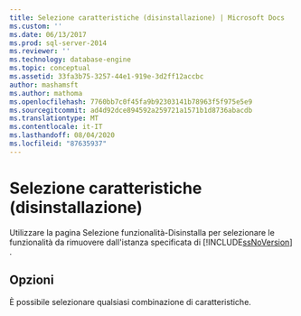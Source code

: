 ```yaml
---
title: Selezione caratteristiche (disinstallazione) | Microsoft Docs
ms.custom: ''
ms.date: 06/13/2017
ms.prod: sql-server-2014
ms.reviewer: ''
ms.technology: database-engine
ms.topic: conceptual
ms.assetid: 33fa3b75-3257-44e1-919e-3d2ff12accbc
author: mashamsft
ms.author: mathoma
ms.openlocfilehash: 7760bb7c0f45fa9b92303141b78963f5f975e5e9
ms.sourcegitcommit: ad4d92dce894592a259721a1571b1d8736abacdb
ms.translationtype: MT
ms.contentlocale: it-IT
ms.lasthandoff: 08/04/2020
ms.locfileid: "87635937"
---
```

# <a name="feature-selection-uninstall"></a>Selezione caratteristiche (disinstallazione)
  Utilizzare la pagina Selezione funzionalità-Disinstalla per selezionare le funzionalità da rimuovere dall'istanza specificata di [!INCLUDE[ssNoVersion](../../includes/ssnoversion-md.md)] .  
  
## <a name="options"></a>Opzioni  
 È possibile selezionare qualsiasi combinazione di caratteristiche.  
  
  
